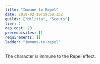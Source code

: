 ```yaml
---
title: "Immune to Repel"
date: 2019-02-16T19:58:15Z
guilds: ["Militia", "Scouts"]
tier: 2
osp_cost: 20
prerequisites: []
requirements: []
ladder: "immune-to-repel"
---
```

The character is immune to the Repel effect.